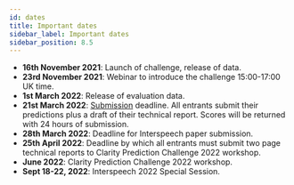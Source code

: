 ```yaml
---
id: dates
title: Important dates
sidebar_label: Important dates
sidebar_position: 8.5
---
```


- **16th November 2021**: Launch of challenge, release of data. 
- **23rd November 2021**: Webinar to introduce the challenge 15:00-17:00 UK time.
- **1st March 2022**: Release of evaluation data.
- **21st March 2022**: [Submission](./cpc1_submission) deadline. All entrants submit their predictions plus a draft of their technical report. Scores will be returned with 24 hours of submission.
- **28th March 2022**: Deadline for Interspeech paper submission.
- **25th April 2022**: Deadline by which all entrants must submit two page technical reports to Clarity Prediction Challenge 2022 workshop.
- **June 2022**: Clarity Prediction Challenge 2022 workshop.
- **Sept 18-22, 2022**: Interspeech 2022 Special Session.


